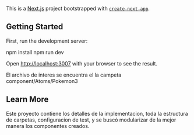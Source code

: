 This is a [Next.js](https://nextjs.org/) project bootstrapped with [`create-next-app`](https://github.com/vercel/next.js/tree/canary/packages/create-next-app).

## Getting Started

First, run the development server:

npm install
npm run dev

Open [http://localhost:3007](http://localhost:3007) with your browser to see the result.

El archivo de interes se encuentra el la campeta component/Atoms/Pokemon3

## Learn More

Este proyecto contiene los detalles de la implementacion, toda la estructura de carpetas, configuracion de test, y se buscó modularizar de la mejor manera los componentes creados.

```

```
